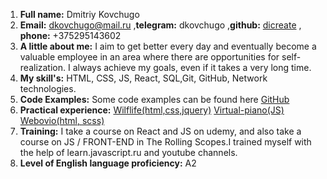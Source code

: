 1. **Full name:** Dmitriy Kovchugo
2. **Email:** dkovchugo@mail.ru ,**telegram:** dkovchugo ,**github:** [dicreate](https://github.com/dicreate) , **phone:** +375295143602    
3. **A little about me:** I aim to get better every day and eventually become a valuable employee in an area where there are opportunities for self-realization. I always achieve my goals, even if it takes a very long time.
4. **My skill's:** HTML, CSS, JS, React, SQL,Git, GitHub, Network technologies.
5. **Code Examples:** Some code examples can be found here [GitHub](https://github.com/dicreate)
6. **Practical experience:** 
[Wilflife(html,css,jquery)](https://wildlife-dicreate.netlify.app/)
[Virtual-piano(JS)](https://dicreate.github.io/virtual-piano/)
[Webovio(html, scss)](https://dicreate.github.io/webovio/)
7. **Training:** I take a course on React and JS on udemy, and also take a course on JS / FRONT-END in The Rolling Scopes.I trained myself with the help of learn.javascript.ru and youtube channels. 
8. **Level of English language proficiency:** A2